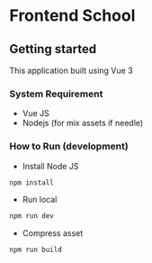 # Frontend School

## Getting started

This application built using Vue 3
### System Requirement

- Vue JS 
- Nodejs (for mix assets if needle)

### How to Run (development)

- Install Node JS 
```bash
npm install
```
- Run local
```bash
npm run dev
```
- Compress asset
```bash
npm run build
```